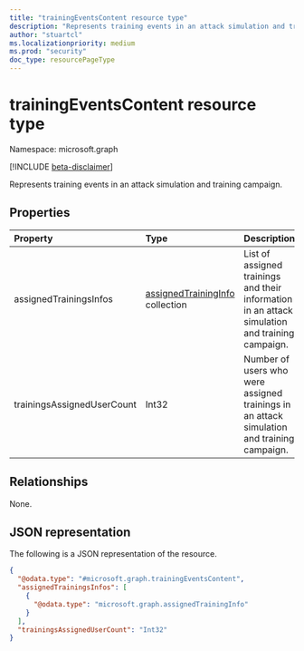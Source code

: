 ```yaml
---
title: "trainingEventsContent resource type"
description: "Represents training events in an attack simulation and training campaign."
author: "stuartcl"
ms.localizationpriority: medium
ms.prod: "security"
doc_type: resourcePageType
---
```


# trainingEventsContent resource type

Namespace: microsoft.graph

[!INCLUDE [beta-disclaimer](../../includes/beta-disclaimer.md)]

Represents training events in an attack simulation and training campaign.

## Properties
|Property|Type|Description|
|:---|:---|:---|
|assignedTrainingsInfos|[assignedTrainingInfo](../resources/assignedtraininginfo.md) collection|List of assigned trainings and their information in an attack simulation and training campaign.|
|trainingsAssignedUserCount|Int32|Number of users who were assigned trainings in an attack simulation and training campaign.|

## Relationships
None.

## JSON representation
The following is a JSON representation of the resource.
<!-- {
  "blockType": "resource",
  "@odata.type": "microsoft.graph.trainingEventsContent"
}
-->
``` json
{
  "@odata.type": "#microsoft.graph.trainingEventsContent",
  "assignedTrainingsInfos": [
    {
      "@odata.type": "microsoft.graph.assignedTrainingInfo"
    }
  ],
  "trainingsAssignedUserCount": "Int32"
}
```
